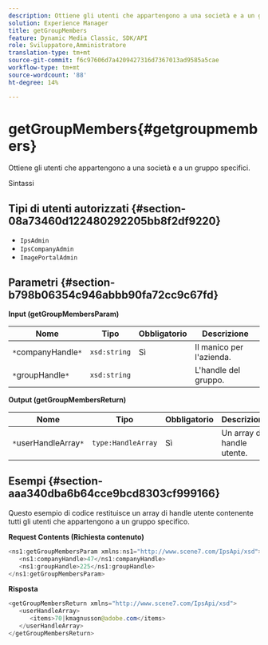```yaml
---
description: Ottiene gli utenti che appartengono a una società e a un gruppo specifici.
solution: Experience Manager
title: getGroupMembers
feature: Dynamic Media Classic, SDK/API
role: Sviluppatore,Amministratore
translation-type: tm+mt
source-git-commit: f6c97606d7a4209427316d7367013ad9585a5cae
workflow-type: tm+mt
source-wordcount: '88'
ht-degree: 14%

---
```



# getGroupMembers{#getgroupmembers}

Ottiene gli utenti che appartengono a una società e a un gruppo specifici.

Sintassi

## Tipi di utenti autorizzati {#section-08a73460d122480292205bb8f2df9220}

* `IpsAdmin`
* `IpsCompanyAdmin`
* `ImagePortalAdmin`

## Parametri {#section-b798b06354c946abbb90fa72cc9c67fd}

**Input (getGroupMembersParam)**

| Nome | Tipo | Obbligatorio | Descrizione |
|---|---|---|---|
| `*`companyHandle`*` | `xsd:string` | Sì | Il manico per l&#39;azienda. |
| `*`groupHandle`*` | `xsd:string` |  | L&#39;handle del gruppo. |

**Output (getGroupMembersReturn)**

| Nome | Tipo | Obbligatorio | Descrizione |
|---|---|---|---|
| `*`userHandleArray`*` | `type:HandleArray` | Sì | Un array di handle utente. |

## Esempi {#section-aaa340dba6b64cce9bcd8303cf999166}

Questo esempio di codice restituisce un array di handle utente contenente tutti gli utenti che appartengono a un gruppo specifico.

**Request Contents (Richiesta contenuto)**

```java
<ns1:getGroupMembersParam xmlns:ns1="http://www.scene7.com/IpsApi/xsd">
   <ns1:companyHandle>47</ns1:companyHandle>
   <ns1:groupHandle>225</ns1:groupHandle>
</ns1:getGroupMembersParam>
```

**Risposta**

```java
<getGroupMembersReturn xmlns="http://www.scene7.com/IpsApi/xsd">
   <userHandleArray>
      <items>70|kmagnusson@adobe.com</items>
   </userHandleArray>
</getGroupMembersReturn>
```

